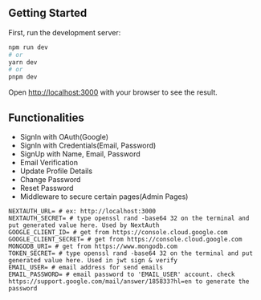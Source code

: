 ## Getting Started

First, run the development server:

```bash
npm run dev
# or
yarn dev
# or
pnpm dev
```

Open [http://localhost:3000](http://localhost:3000) with your browser to see the result.

## Functionalities
- SignIn with OAuth(Google)
- SignIn with Credentials(Email, Password)
- SignUp with Name, Email, Password
- Email Verification
- Update Profile Details
- Change Password
- Reset Password
- Middleware to secure certain pages(Admin Pages)

```dotenv
NEXTAUTH_URL= # ex: http://localhost:3000
NEXTAUTH_SECRET= # type openssl rand -base64 32 on the terminal and put generated value here. Used by NextAuth
GOOGLE_CLIENT_ID= # get from https://console.cloud.google.com
GOOGLE_CLIENT_SECRET= # get from https://console.cloud.google.com
MONGODB_URI= # get from https://www.mongodb.com
TOKEN_SECRET= # type openssl rand -base64 32 on the terminal and put generated value here. Used in jwt sign & verify
EMAIL_USER= # email address for send emails
EMAIL_PASSWORD= # email password to 'EMAIL_USER' account. check https://support.google.com/mail/answer/185833?hl=en to generate the password